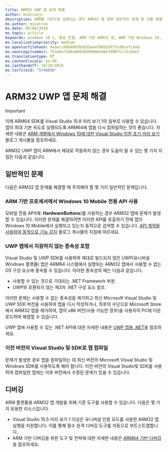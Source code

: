 ```yaml
---
title: ARM32 UWP 앱 문제 해결
author: msatranjr
description: ARM을 기반으로 실행되는 경우 ARM32 앱 관련 일반적인 문제 및 이를 해결하는 방법.
ms.author: misatran
ms.date: 05/09/2018
ms.topic: article
keywords: windows 10 s, 항상 연결, ARM 기반 ARM32 앱, ARM 기반 Windows 10, 문제 해결
ms.localizationpriority: medium
ms.openlocfilehash: 4eaeccb8b4003bb835ee4700d1df57cd8cefcda0
ms.sourcegitcommit: 753e0a7160a88830d9908b446ef0907cc71c64e7
ms.translationtype: MT
ms.contentlocale: ko-KR
ms.lasthandoff: 10/29/2018
ms.locfileid: "5746096"
---
```

# <a name="troubleshooting-arm32-uwp-apps"></a>ARM32 UWP 앱 문제 해결
>[!IMPORTANT]
> 이제 ARM64 SDK를 Visual Studio 15.8 미리 보기 1의 일부로 사용할 수 있습니다. 앱이 최대 기본 속도로 실행되도록 ARM64에 앱을 다시 컴파일하는 것이 좋습니다. 자세한 내용은 [ARM 개발에서 Windows 10에 대한 Visual Studio 지원 초기 미리 보기](https://blogs.windows.com/buildingapps/2018/05/08/visual-studio-support-for-windows-10-on-arm-development/) 블로그 게시물을 참조하세요.

ARM32 UWP 앱이 ARM에서 제대로 작동하지 않는 경우 도움이 될 수 있는 몇 가지 지침은 다음과 같습니다. 

## <a name="common-issues"></a>일반적인 문제
다음은 ARM32 앱 문제를 해결할 때 주의해야 할 몇 가지 일반적인 문제입니다.

### <a name="using-windows-10-mobile-only-apis-on-arm-based-processors"></a>ARM 기반 프로세서에서 Windows 10 Mobile 전용 API 사용 
모바일 전용 API(예: **HardwareButtons**)를 사용하는 경우 ARM32 앱에 문제가 발생할 수 있습니다. 이러한 문제를 해결하려면 이러한 API를 호출하기 전에 앱이 Windows 10 Mobile에서 실행되고 있는지 동적으로 검색할 수 있습니다. [API 계약을 사용하여 동적으로 기능 감지](https://blogs.windows.com/buildingapps/2015/09/15/dynamically-detecting-features-with-api-contracts-10-by-10/) 블로그 게시물의 지침에 따르세요.

### <a name="including-dependencies-not-supported-by-uwp-apps"></a>UWP 앱에서 지원하지 않는 종속성 포함
Visual Studio 및 UWP SDK를 사용하여 제대로 빌드되지 않은 UWP(유니버설 Windows 플랫폼) 앱은 ARM64 시스템에서 실행되는 ARM32 앱에서 사용할 수 없는 OS 구성 요소에 종속될 수 있습니다. 이러한 종속성의 예는 다음과 같습니다.

- 사용할 수 있는 것으로 기대되는 .NET Framework 부분.
- UWP와 호환되지 않는 제3자 .NET 구성 요소 참조.

이러한 문제는 사용할 수 없는 종속성을 제거하고 최신 Microsoft Visual Studio 및 UWP SDK 버전을 사용하여 앱을 다시 작성하거나, 최후의 수단으로 Microsoft Store에서 ARM32 앱을 제거하여, 앱의 x86 버전(사용 가능한 경우)을 사용자의 PC에 다운로드하여 해결할 수 있습니다. 

UWP 앱에 사용할 수 있는 .NET API에 대한 자세한 내용은 [UWP 앱용 .NET](https://msdn.microsoft.com/library/windows/apps/mt185501.aspx)을 참조하세요.

### <a name="compiling-an-app-with-an-older-version-of-visual-studio-and-sdk"></a>이전 버전의 Visual Studio 및 SDK로 앱 컴파일
문제가 발생한 경우 앱을 컴파일하는 데 최신 버전의 Microsoft Visual Studio 및 Windows SDK를 사용하도록 해야 합니다. 이전 버전의 Visual Studio및 SDK를 사용하여 컴파일한 앱에는 이후 버전에서 수정된 문제가 있을 수 있습니다.

## <a name="debugging"></a>디버깅
ARM 플랫폼용 ARM32 앱 개발을 위해 기존 도구를 사용할 수 있습니다. 다음은 몇 가지 유용한 리소스입니다.

- Visual Studio 15.5 미리 보기 1 이상은 유니버설 인증 모드를 사용한 ARM32 앱 실행을 지원합니다. 이를 통해 필수 원격 디버깅 도구를 자동으로 부트스트랩합니다.
- ARM 기반 디버깅을 위한 도구 및 전략에 대한 자세한 내용은 [ARM64 기반 디버깅](https://docs.microsoft.com/en-us/windows-hardware/drivers/debugger/debugging-arm64)을 참조하세요.